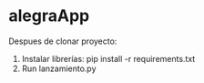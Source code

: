 # alegraApp

Despues de clonar proyecto:

1. Instalar librerías: pip install -r requirements.txt
2. Run lanzamiento.py